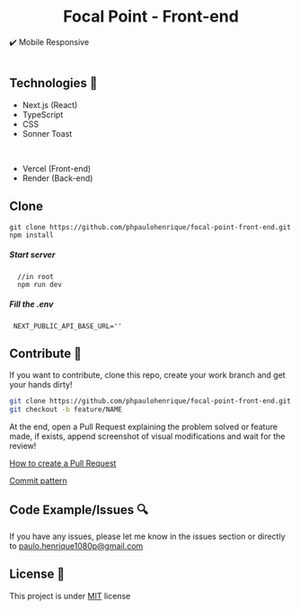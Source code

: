 <h1 align="center">Focal Point - Front-end</h1>


✔️ Mobile Responsive
<br>
<br>


## Technologies 🔧

- Next.js (React)
- TypeScript
- CSS
- Sonner Toast
<br>

- Vercel (Front-end)
- Render (Back-end)



## Clone

```
git clone https://github.com/phpaulohenrique/focal-point-front-end.git
npm install
```

<h5>Start server</h5>

```
  //in root
  npm run dev
```

<h5>Fill the .env</h5>

```
 NEXT_PUBLIC_API_BASE_URL=''
```



## Contribute 🚀

If you want to contribute, clone this repo, create your work branch and get your hands dirty!

```bash
git clone https://github.com/phpaulohenrique/focal-point-front-end.git
git checkout -b feature/NAME
```

 At the end, open a Pull Request explaining the problem solved or feature made, if exists, append screenshot of visual modifications and wait for the review!

[How to create a Pull Request](https://www.atlassian.com/br/git/tutorials/making-a-pull-request)

[Commit pattern](https://gist.github.com/joshbuchea/6f47e86d2510bce28f8e7f42ae84c716)


## Code Example/Issues 🔍

If you have any issues, please let me know in the issues section or directly to paulo.henrique1080p@gmail.com

## License 📃

This project is under [MIT](LICENSE) license
